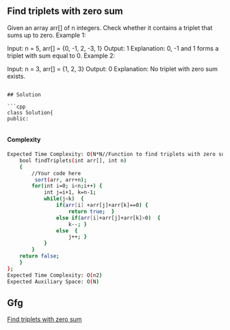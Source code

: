 ## Find triplets with zero sum
Given an array arr[] of n integers. Check whether it contains a triplet that sums up to zero. 
 Example 1:

Input: n = 5, arr[] = {0, -1, 2, -3, 1}
Output: 1
Explanation: 0, -1 and 1 forms a triplet
with sum equal to 0.
Example 2:

Input: n = 3, arr[] = {1, 2, 3}
Output: 0
Explanation: No triplet with zero sum exists.
```

## Solution 

```cpp
class Solution{
public:
   

```
#### Complexity
```bash
Expected Time Complexity: O(N*N//Function to find triplets with zero sum.
    bool findTriplets(int arr[], int n)
    { 
        //Your code here
         sort(arr, arr+n);  
        for(int i=0; i<n;i++) {
            int j=i+1, k=n-1;  
            while(j<k)  {
                if(arr[i] +arr[j]+arr[k]==0) {
                    return true;  }
                else if(arr[i]+arr[j]+arr[k]>0)  {
                    k--; }
                else  {
                    j++; }
            }    
        }
    return false;
    }
};
Expected Time Complexity: O(n2)
Expected Auxiliary Space: O(N)
```
## Gfg
[Find triplets with zero sum](https://practice.geeksforgeeks.org/problems/find-triplets-with-zero-sum/1?page=1&category[]=Hash&sortBy=submissions)
